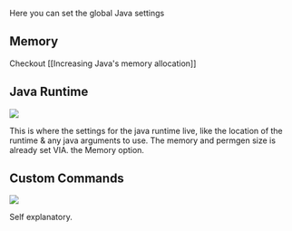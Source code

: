 Here you can set the global Java settings

## Memory

Checkout [[Increasing Java's memory allocation]]

## Java Runtime
![](http://i.imgur.com/8vqU9yK.png)

This is where the settings for the java runtime live, like the location of the runtime & any java arguments to use. The memory and permgen size is already set VIA. the Memory option.

## Custom Commands
![](http://i.imgur.com/y4Q36NN.png)

Self explanatory.